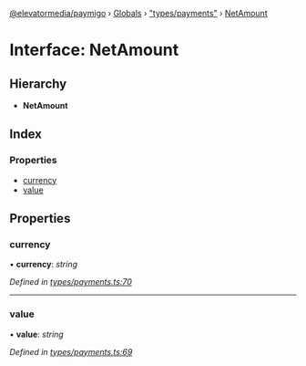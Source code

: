 [@elevatormedia/paymigo](../README.md) › [Globals](../globals.md) › ["types/payments"](../modules/_types_payments_.md) › [NetAmount](_types_payments_.netamount.md)

# Interface: NetAmount

## Hierarchy

-   **NetAmount**

## Index

### Properties

-   [currency](_types_payments_.netamount.md#currency)
-   [value](_types_payments_.netamount.md#value)

## Properties

### currency

• **currency**: _string_

_Defined in [types/payments.ts:70](https://github.com/ELEVATORmedia/paymigo/blob/0b66b83/src/types/payments.ts#L70)_

---

### value

• **value**: _string_

_Defined in [types/payments.ts:69](https://github.com/ELEVATORmedia/paymigo/blob/0b66b83/src/types/payments.ts#L69)_
